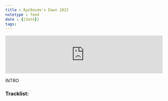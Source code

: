 ```yaml
---
title : Ἀρέθουσα's Dawn 2022
notetype : feed
date : {{date}}
tags:
---
```


<iframe width="99%" height="120" src="https://www.mixcloud.com/widget/iframe/?hide_cover=1&feed=%2Feveningoflight%2Farethousas-dawn-2022%2F" frameborder="0" ></iframe>

INTRO

### Tracklist: